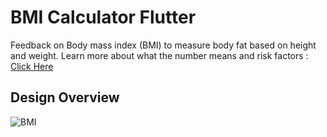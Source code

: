
# BMI Calculator Flutter

Feedback on Body mass index (BMI) to measure body fat based on height and weight. Learn more about what the number means and risk factors : [Click Here](https://www.nhlbi.nih.gov/health/educational/lose_wt/risk.htm)


## Design Overview
![BMI](https://user-images.githubusercontent.com/83513508/134744869-3595c66f-193e-4c38-b83c-d641fc96d756.gif)
